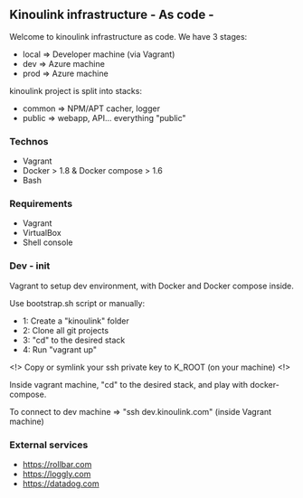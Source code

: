 ## Kinoulink infrastructure - As code -

Welcome to kinoulink infrastructure as code. We have 3 stages:
- local => Developer machine (via Vagrant)
- dev => Azure machine
- prod => Azure machine

kinoulink project is split into stacks:
- common => NPM/APT cacher, logger
- public => webapp, API... everything "public"

### Technos

- Vagrant
- Docker > 1.8 & Docker compose > 1.6
- Bash

### Requirements

- Vagrant
- VirtualBox
- Shell console

### Dev - init

Vagrant to setup dev environment, with Docker and Docker compose inside.

Use bootstrap.sh script or manually:

- 1: Create a "kinoulink" folder
- 2: Clone all git projects
- 3: "cd" to the desired stack
- 4: Run "vagrant up"

<!> Copy or symlink your ssh private key to K_ROOT (on your machine) <!>

Inside vagrant machine, "cd" to the desired stack, and play with docker-compose.

To connect to dev machine => "ssh dev.kinoulink.com" (inside Vagrant machine)

### External services

- https://rollbar.com
- https://loggly.com
- https://datadog.com